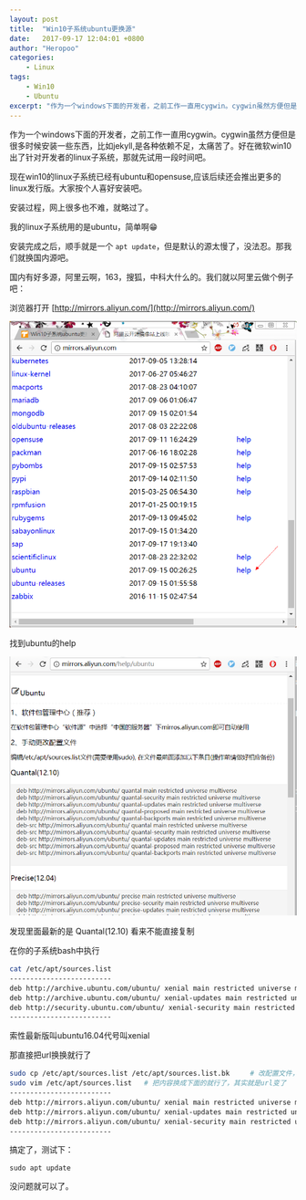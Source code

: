 ```yaml
---
layout: post
title:  "Win10子系统ubuntu更换源"
date:   2017-09-17 12:04:01 +0800
author: "Heropoo"
categories: 
    - Linux
tags:
    - Win10
    - Ubuntu 
excerpt: "作为一个windows下面的开发者，之前工作一直用cygwin。cygwin虽然方便但是很多时候安装一些东西，比如jekyll,是各种依赖不足，太痛苦了。好在微软win10出了针对开发者的linux子系统，那就先试用一段时间吧。"
---
```

作为一个windows下面的开发者，之前工作一直用cygwin。cygwin虽然方便但是很多时候安装一些东西，比如jekyll,是各种依赖不足，太痛苦了。好在微软win10出了针对开发者的linux子系统，那就先试用一段时间吧。

现在win10的linux子系统已经有ubuntu和opensuse,应该后续还会推出更多的linux发行版。大家按个人喜好安装吧。

安装过程，网上很多也不难，就略过了。

我的linux子系统用的是ubuntu，简单啊😁

安装完成之后，顺手就是一个 `apt update`，但是默认的源太慢了，没法忍。那我们就换国内源吧。

国内有好多源，阿里云啊，163，搜狐，中科大什么的。我们就以阿里云做个例子吧：

浏览器打开 [http://mirrors.aliyun.com/](http://mirrors.aliyun.com/)

![example-pic](/assets/images/20170917191649.png)

找到ubuntu的help 

![pic](/assets/images/20170917192021.png)

发现里面最新的是 Quantal(12.10) 看来不能直接复制

在你的子系统bash中执行
```bash
cat /etc/apt/sources.list
-------------------------
deb http://archive.ubuntu.com/ubuntu/ xenial main restricted universe multiverse
deb http://archive.ubuntu.com/ubuntu/ xenial-updates main restricted universe multiverse
deb http://security.ubuntu.com/ubuntu/ xenial-security main restricted universe multiverse
-------------------------
```
索性最新版叫ubuntu16.04代号叫xenial

那直接把url换换就行了
```bash
sudo cp /etc/apt/sources.list /etc/apt/sources.list.bk     # 改配置文件，先备份是个好习惯
sudo vim /etc/apt/sources.list   # 把内容换成下面的就行了，其实就是url变了
-------------------------
deb http://mirrors.aliyun.com/ubuntu/ xenial main restricted universe multiverse
deb http://mirrors.aliyun.com/ubuntu/ xenial-updates main restricted universe multiverse
deb http://mirrors.aliyun.com/ubuntu/ xenial-security main restricted universe multiverse
-------------------------
```
搞定了，测试下：
```
sudo apt update
```
没问题就可以了。



